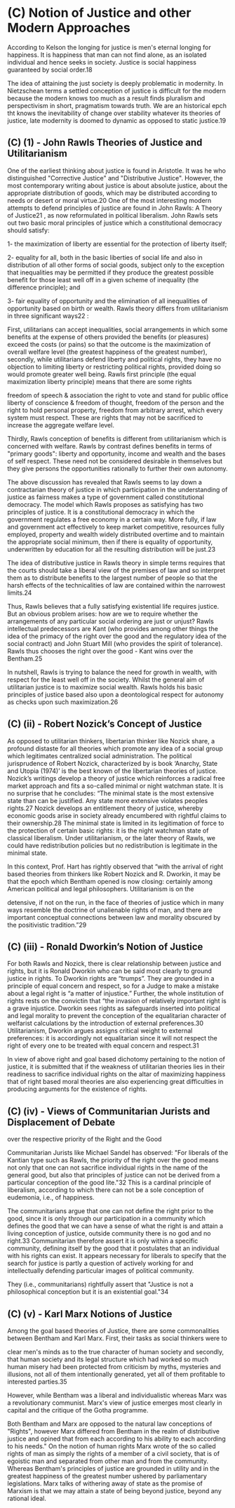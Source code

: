 (C) Notion of Justice and other Modern Approaches
=================================================

According to Kelson the longing for justice is men's eternal longing for
happiness. It is happiness that man can not find alone, as an isolated
individual and hence seeks in society. Justice is social happiness
guaranteed by social order.18

The idea of attaining the just society is deeply problematic in
modernity. In Nietzschean terms a settled conception of justice is
difficult for the modern because the modern knows too much as a result
finds pluralism and perspectivism in short, pragmatism towards truth. We
are an historical epch tht knows the inevitability of change over
stability whatever its theories of justice, late modernity is doomed to
dynamic as opposed to static justice.19

(C) (1) - John Rawls Theories of Justice and Utilitarianism
-----------------------------------------------------------

One of the earliest thinking about justice is found in Aristotle. It was
he who distinguished "Corrective Justice" and "Distributive Justice".
However, the most contemporary writing about justice is about absolute
justice, about the appropriate distribution of goods, which may be
distributed according to needs or desert or moral virtue.20 One of the
most interesting modern attempts to defend principles of justice are
found in John Rawls: A Theory of Justice21 , as now reformulated in
political liberalism. John Rawls sets out two basic moral principles of
justice which a constitutional democracy should satisfy:

1- the maximization of liberty are essential for the protection of
liberty itself;

2- equality for all, both in the basic liberties of social life and also
in distribution of all other forms of social goods, subject only to the
exception that inequalities may be permitted if they produce the
greatest possible benefit for those least well off in a given scheme of
inequality (the difference principle); and

3- fair equality of opportunity and the elimination of all inequalities
of opportunity based on birth or wealth. Rawls theory differs from
utilitarianism in three significant ways22 :

First, utilitarians can accept inequalities, social arrangements in
which some benefits at the expense of others provided the benefits (or
pleasures) exceed the costs (or pains) so that the outcome is the
maximization of overall welfare level (the greatest happiness of the
greatest number), secondly, while utilitarians defend liberty and
political rights, they have no objection to limiting liberty or
restricting political rights, provided doing so would promote greater
well being. Rawls first principle (the equal maximization liberty
principle) means that there are some rights

freedom of speech & association the right to vote and stand for public
office liberty of conscience & freedom of thought, freedom of the person
and the right to hold personal property, freedom from arbitrary arrest,
which every system must respect. These are rights that may not be
sacrificed to increase the aggregate welfare level.

Thirdly, Rawls conception of benefits is different from utilitarianism
which is concerned with welfare. Rawls by contrast defines benefits in
terms of "primary goods": liberty and opportunity, income and wealth and
the bases of self respect. These need not be considered desirable in
themselves but they give persons the opportunities rationally to further
their own autonomy.

The above discussion has revealed that Rawls seems to lay down a
contractarian theory of justice in which participation in the
understanding of justice as fairness makes a type of government called
constitutional democracy. The model which Rawls proposes as satisfying
has two principles of justice. It is a constitutional democracy in which
the government regulates a free economy in a certain way. More fully, if
law and government act effectively to keep market competitive, resources
fully employed, property and wealth widely distributed overtime and to
maintain the appropriate social minimum, then if there is equality of
opportunity, underwritten by education for all the resulting
distribution will be just.23

The idea of distributive justice in Rawls theory in simple terms
requires that the courts should take a liberal view of the premises of
law and so interpret them as to distribute benefits to the largest
number of people so that the harsh effects of the technicalities of law
are contained within the narrowest limits.24

Thus, Rawls believes that a fully satisfying existential life requires
justice. But an obvious problem arises: how are we to require whether
the arrangements of any particular social ordering are just or unjust?
Rawls intellectual predecessors are Kant (who provides among other
things the idea of the primacy of the right over the good and the
regulatory idea of the social contract) and John Stuart Mill (who
provides the spirit of tolerance). Rawls thus chooses the right over the
good - Kant wins over the Bentham.25

In nutshell, Rawls is trying to balance the need for growth in wealth,
with respect for the least well off in the society. Whilst the general
aim of utilitarian justice is to maximize social wealth. Rawls holds his
basic principles of justice based also upon a deontological respect for
autonomy as checks upon such maximization.26

(C) (ii) - Robert Nozick’s Concept of Justice
---------------------------------------------

As opposed to utilitarian thinkers, libertarian thinker like Nozick
share, a profound distaste for all theories which promote any idea of a
social group which legitimates centralized social administration. The
political jurisprudence of Robert Nozick, characterized by is book
‘Anarchy, State and Utopia (1974)’ is the best known of the libertarian
theories of justice. Nozick’s writings develop a theory of justice which
reinforces a radical free market approach and fits a so-called minimal
or night watchman state. It is no surprise that he concludes: “The
minimal state is the most extensive state than can be justified. Any
state more extensive violates peoples rights.27 Nozick develops an
entitlement theory of justice, whereby economic goods arise in society
already encumbered with rightful claims to their ownership.28 The
minimal state is limited in its legitimation of force to the protection
of certain basic rights: it is the night watchman state of classical
liberalism. Under utilitarianism, or the later theory of Rawls, we could
have redistribution policies but no redistribution is legitimate in the
minimal state.

In this context, Prof. Hart has rightly observed that “with the arrival
of right based theories from thinkers like Robert Nozick and R. Dworkin,
it may be that the epoch which Bentham opened is now closing: certainly
among American political and legal philosophers. Utilitarianism is on
the

detensive, if not on the run, in the face of theories of justice which
in many ways resemble the doctrine of unalienable rights of man, and
there are important conceptual connections between law and morality
obscured by the positivistic tradition.”29

(C) (iii) - Ronald Dworkin’s Notion of Justice
----------------------------------------------

For both Rawls and Nozick, there is clear relationship between justice
and rights, but it is Ronald Dworkin who can be said most clearly to
ground justice in rights. To Dworkin rights are “trumps”. They are
grounded in a principle of equal concern and respect, so for a Judge to
make a mistake about a legal right is “a matter of injustice.” Further,
the whole institution of rights rests on the convictin that “the
invasion of relatively important right is a grave injustice. Dworkin
sees rights as safeguards inserted into political and legal morality to
prevent the conception of the equalitarian character of welfarist
calculations by the introduction of external preferences.30
Utilitarianism, Dworkin argues assigns critical weight to external
preferences: it is accordingly not equalitarian since it will not
respect the right of every one to be treated with equal concern and
respect.31

In view of above right and goal based dichotomy pertaining to the notion
of justice, it is submitted that if the weakness of utilitarian theories
lies in their readiness to sacrifice individual rights on the altar of
maximizing happiness that of right based moral theories are also
experiencing great difficulties in producing arguments for the existence
of rights.

(C) (iv) - Views of Communitarian Jurists and Displacement of Debate
--------------------------------------------------------------------

over the respective priority of the Right and the Good

Communitarian Jurists like Michael Sandel has observed: "For liberals of
the Kantian type such as Rawls, the priority of the right over the good
means not only that one can not sacrifice individual rights in the name
of the general good, but also that principles of justice can not be
derived from a particular conception of the good lite."32 This is a
cardinal principle of liberalism, according to which there can not be a
sole conception of eudemonia, i.e., of happiness.

The communitarians argue that one can not define the right prior to the
good, since it is only through our participation in a community which
defines the good that we can have a sense of what the right is and
attain a living conception of justice, outside community there is no god
and no right.33 Communitarian therefore assert it is only within a
specific community, defining itself by the good that it postulates that
an individual with his rights can exist. It appears necessary for
liberals to specify that the search for justice is partly a question of
actively working for and intellectually defending particular images of
political community.

They (i.e., communitarians) rightfully assert that "Justice is not a
philosophical conception but it is an existential goal."34

(C) (v) - Karl Marx Notions of Justice
--------------------------------------

Among the goal based theories of Justice, there are some commonalities
between Bentham and Karl Marx. First, their tasks as social thinkers
were to

clear men's minds as to the true character of human society and
secondly, that human society and its legal structure which had worked so
much human misery had been protected from criticism by myths, mysteries
and illusions, not all of them intentionally generated, yet all of them
profitable to interested parties.35

However, while Bentham was a liberal and individualistic whereas Marx
was a revolutionary communist. Marx's view of justice emerges most
clearly in capital and the critique of the Gotha programme.

Both Bentham and Marx are opposed to the natural law conceptions of
"Rights", however Marx differed from Bentham in the realm of
distributive justice and opined that from each according to his ability
to each according to his needs." On the notion of human rights Marx
wrote of the so called rights of man as simply the rights of a member of
a civil society, that is of egoistic man and separated from other man
and from the community. Whereas Bentham's principles of justice are
grounded in utility and in the greatest happiness of the greatest number
ushered by parliamentary legislations. Marx talks of withering away of
state as the promise of Marxism is that we may attain a state of being
beyond justice, beyond any rational ideal.


